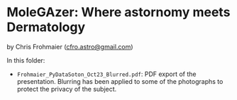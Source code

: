 # MoleGAzer: Where astornomy meets Dermatology
by Chris Frohmaier (cfro.astro@gmail.com)

In this folder:
- `Frohmaier_PyDataSoton_Oct23_Blurred.pdf`: PDF export of the presentation. Blurring has been applied to some of the photographs to protect the privacy of the subject.
